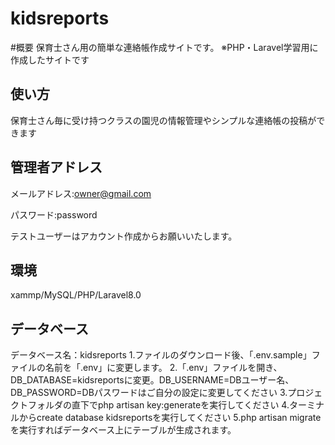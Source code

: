 # kidsreports

#概要
保育士さん用の簡単な連絡帳作成サイトです。
※PHP・Laravel学習用に作成したサイトです

## 使い方
保育士さん毎に受け持つクラスの園児の情報管理やシンプルな連絡帳の投稿ができます

## 管理者アドレス

メールアドレス:owner@gmail.com

パスワード:password

テストユーザーはアカウント作成からお願いいたします。

## 環境

xammp/MySQL/PHP/Laravel8.0

## データベース

データベース名：kidsreports
1.ファイルのダウンロード後、「.env.sample」ファイルの名前を「.env」に変更します。
2.「.env」ファイルを開き、DB_DATABASE=kidsreportsに変更。DB_USERNAME=DBユーザー名、DB_PASSWORD=DBパスワードはご自分の設定に変更してください
3.プロジェクトフォルダの直下でphp artisan key:generateを実行してください
4.ターミナルからcreate database kidsreportsを実行してください
5.php artisan migrateを実行すればデータベース上にテーブルが生成されます。

